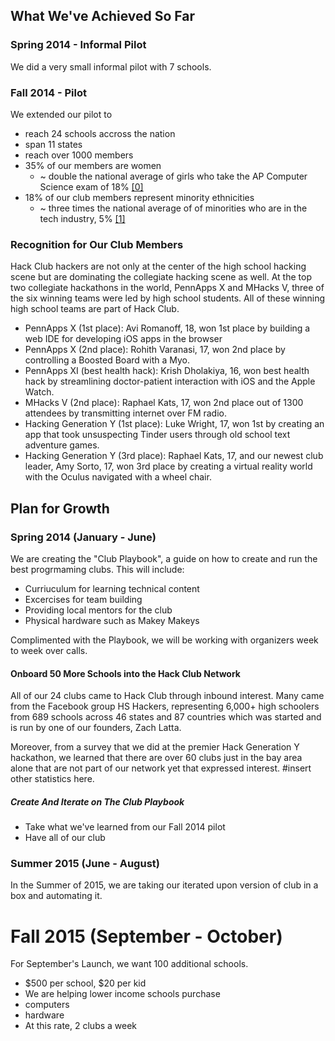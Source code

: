 ## What We've Achieved So Far

### Spring 2014 - Informal Pilot

We did a very small informal pilot with 7 schools.

### Fall 2014 - Pilot

We extended our pilot to

- reach 24 schools accross the nation 
- span 11 states
- reach over 1000 members
- 35% of our members are women
	- ~ double the national average of girls who take the AP Computer Science
      exam of 18%
      [[0]](http://media.collegeboard.com/digitalServices/pdf/research/2014/Program-Summary-Report-2014.xls)
- 18% of our club members represent minority ethnicities
	- ~ three times the national average of of minorities who are in the tech
      industry, 5%
      [[1]](http://www.usatoday.com/story/tech/2014/12/29/usa-today-analysis-finds-minorities-underrepresented-in-non-tech-tech-jobs/20868353/)

### Recognition for Our Club Members

Hack Club hackers are not only at the center of the high school hacking scene
but are dominating the collegiate hacking scene as well. At the top two
collegiate hackathons in the world, PennApps X and MHacks V, three of the six
winning teams were led by high school students. All of these winning high school
teams are part of Hack Club.

- PennApps X (1st place): Avi Romanoff, 18, won 1st place by building a web IDE
  for developing iOS apps in the browser
- PennApps X (2nd place): Rohith Varanasi, 17, won 2nd place by controlling a
  Boosted Board with a Myo.
- PennApps XI (best health hack): Krish Dholakiya, 16, won best health hack by
  streamlining doctor-patient interaction with iOS and the Apple Watch.
- MHacks V (2nd place): Raphael Kats, 17, won 2nd place out of 1300 attendees by
  transmitting internet over FM radio.
- Hacking Generation Y (1st place): Luke Wright, 17, won 1st by creating an app
  that took unsuspecting Tinder users through old school text adventure games.
- Hacking Generation Y (3rd place): Raphael Kats, 17, and our newest club
  leader, Amy Sorto, 17, won 3rd place by creating a virtual reality world with
  the Oculus navigated with a wheel chair.

## Plan for Growth

### Spring 2014 (January - June)

We are creating the "Club Playbook", a guide on how to create and run the best
progrmaming clubs. This will include:

- Curriuculum for learning technical content
- Excercises for team building
- Providing local mentors for the club
- Physical hardware such as Makey Makeys

Complimented with the Playbook, we will be working with organizers week to week
over calls.

#### Onboard 50 More Schools into the Hack Club Network

All of our 24 clubs came to Hack Club through inbound interest. Many came from
the Facebook group HS Hackers, representing 6,000+ high schoolers from 689
schools across 46 states and 87 countries which was started and is run by one of
our founders, Zach Latta.

Moreover, from a survey that we did at the premier Hack Generation Y hackathon,
we learned that there are over 60 clubs just in the bay area alone that are not
part of our network yet that expressed interest. #insert other statistics here.

##### Create And Iterate on The Club Playbook

- Take what we've learned from our Fall 2014 pilot
- Have all of our club

### Summer 2015 (June - August)

In the Summer of 2015, we are taking our iterated upon version of club in a box
and automating it.

# Fall 2015 (September - October)

For September's Launch, we want 100 additional schools.

- $500 per school, $20 per kid
- We are helping lower income schools purchase
- computers
- hardware
- At this rate, 2 clubs a week
